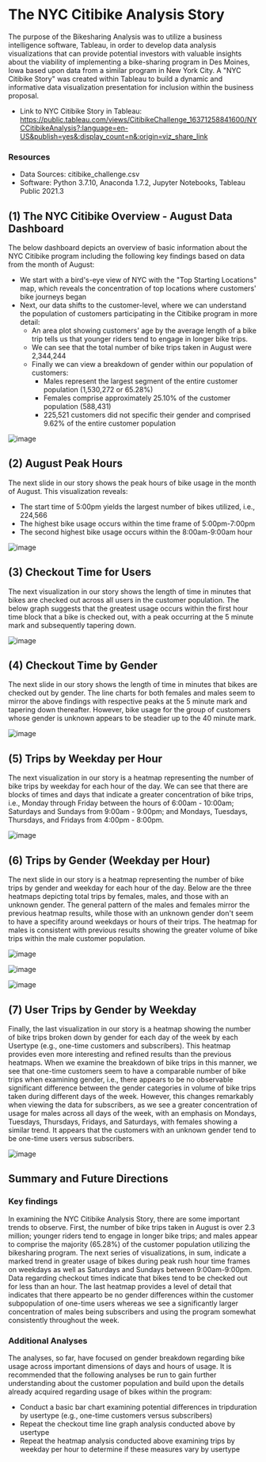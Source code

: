 # The NYC Citibike Analysis Story

The purpose of the Bikesharing Analysis was to utilize a business intelligence software, Tableau, in order to develop data analysis visualizations that can provide potential investors with valuable insights about the viability of implementing a bike-sharing program in Des Moines, Iowa based upon data from a similar program in New York City. A "NYC Citibike Story" was created within Tableau to build a dynamic and informative data visualization presentation for inclusion within the business proposal.  
- Link to NYC Citibike Story in Tableau:
 https://public.tableau.com/views/CitibikeChallenge_16371258841600/NYCCitibikeAnalysis?:language=en-US&publish=yes&:display_count=n&:origin=viz_share_link

### Resources
- Data Sources: citibike_challenge.csv
- Software: Python 3.7.10, Anaconda 1.7.2, Jupyter Notebooks, Tableau Public 2021.3

## (1) The NYC Citibike Overview - August Data Dashboard
The below dashboard depicts an overview of basic information about the NYC Citibike program including the following key findings based on data from the month of August:

  - We start with a bird's-eye view of NYC with the "Top Starting Locations" map, which reveals the concentration of top locations where customers' bike journeys began
  - Next, our data shifts to the customer-level, where we can understand the population of customers participating in the Citibike program in more detail:
    -  An area plot showing customers' age by the average length of a bike trip tells us that younger riders tend to engage in longer bike trips.
    -  We can see that the total number of bike trips taken in August were 2,344,244
    -  Finally we can view a breakdown of gender within our population of customers:
        - Males represent the largest segment of the entire customer population (1,530,272  or 65.28%)
        - Females comprise approximately 25.10% of the customer population (588,431)   
        - 225,521 customers did not specific their gender and comprised 9.62% of the entire customer population

![image](https://user-images.githubusercontent.com/85533099/142350089-f044d21c-c6d5-4c24-b261-94005c70a195.png)


## (2) August Peak Hours
The next slide in our story shows the peak hours of bike usage in the month of August. This visualization reveals:
  - The start time of 5:00pm yields the largest number of bikes utilized, i.e., 224,566
  - The highest bike usage occurs within the time frame of 5:00pm-7:00pm  
  - The second highest bike usage occurs within the 8:00am-9:00am hour

![image](https://user-images.githubusercontent.com/85533099/142352530-65190da4-9e53-4466-9e97-3c90eb2101a0.png)

## (3) Checkout Time for Users
The next visualization in our story shows the length of time in minutes that bikes are checked out across all users in the customer population. The below graph suggests that the greatest usage occurs within the first hour time block that a bike is checked out, with a peak occurring at the 5 minute mark and subsequently tapering down.  

![image](https://user-images.githubusercontent.com/85533099/142353454-656491be-ac98-46dc-b6fa-aa5a4766e600.png)

## (4) Checkout Time by Gender
The next slide in our story shows the length of time in minutes that bikes are checked out by gender. The line charts for both females and males seem to mirror the above findings with respective peaks at the 5 minute mark and tapering down thereafter. However, bike usage for the group of customers whose gender is unknown appears to be steadier up to the 40 minute mark. 

![image](https://user-images.githubusercontent.com/85533099/142354558-fe99d79f-60c3-413f-b219-645e19401734.png)

## (5) Trips by Weekday per Hour
The next visualization in our story is a heatmap representing the number of bike trips by weekday for each hour of the day. We can see that there are blocks of times and days that indicate a greater concentration of bike trips, i.e., Monday through Friday between the hours of 6:00am - 10:00am; Saturdays and Sundays from 9:00am - 9:00pm; and  Mondays, Tuesdays, Thursdays, and Fridays from 4:00pm - 8:00pm. 

![image](https://user-images.githubusercontent.com/85533099/142557881-696c2f49-1875-4d68-80de-597f7d226d1d.png)

## (6) Trips by Gender (Weekday per Hour)
The next slide in our story is a heatmap representing the number of bike trips by gender and weekday for each hour of the day. Below are the three heatmaps depicting total trips by females, males, and those with an unknown gender. The general pattern of the males and females mirror the previous heatmap results, while those with an unknown gender don't seem to have a specifity around weekdays or hours of their trips. The heatmap for males is consistent with previous results showing the greater volume of bike trips within the male customer population. 

![image](https://user-images.githubusercontent.com/85533099/142559360-ce5dc38b-0101-4f28-a90a-79e072ad838d.png)

![image](https://user-images.githubusercontent.com/85533099/142559375-3acb825c-1d9a-436f-880e-b4fdd20a8b64.png)

![image](https://user-images.githubusercontent.com/85533099/142559384-4ce9d0a2-c4bf-441d-b5e4-807e98f9523c.png)

## (7) User Trips by Gender by Weekday
Finally, the last visualization in our story is a heatmap showing the number of bike trips broken down by gender for each day of the week by each Usertype (e.g., one-time customers and subscribers). This heatmap provides even more interesting and refined results than the previous heatmaps. When we examine the breakdown of bike trips in this manner, we see that one-time customers seem to have a comparable number of bike trips when examining gender, i.e., there appears to be no observable significant difference between the gender categories in volume of bike trips taken during different days of the week. However, this changes remarkably when viewing the data for subscribers, as we see a greater concentration of usage for males across all days of the week, with an emphasis on Mondays, Tuesdays, Thursdays, Fridays, and Saturdays, with females showing a similar trend. It appears that the customers with an unknown gender tend to be one-time users versus subscribers.

![image](https://user-images.githubusercontent.com/85533099/142563939-3bbee57f-0ce6-4119-8966-c0b0347aee06.png)


## Summary and Future Directions

### Key findings
In examining the NYC Citibike Analysis Story, there are some important trends to observe. First, the number of bike trips taken in August is over 2.3 million; younger riders tend to engage in longer bike trips; and males appear to comprise the majority (65.28%) of the customer population utilizing the bikesharing program. The next series of visualizations, in sum, indicate a marked trend in greater usage of bikes during peak rush hour time frames on weekdays as well as Saturdays and Sundays between 9:00am-9:00pm. Data regarding checkout times indicate that bikes tend to be checked out for less than an hour. The last heatmap provides a level of detail that indicates that there appearto be no gender differences within the customer subpopulation of one-time users whereas we see a significantly larger concentration of males being subscribers and using the program somewhat consistently throughout the week.  

### Additional Analyses
The analyses, so far, have focused on gender breakdown regarding bike usage across important dimensions of days and hours of usage. It is recommended that the following analyses be run to gain further understanding about the customer population and build upon the details already acquired regarding usage of bikes within the program:

  - Conduct a basic bar chart examining potential differences in tripduration by usertype (e.g., one-time customers versus subscribers)
  - Repeat the checkout time line graph analysis conducted above by usertype 
  - Repeat the heatmap analysis conducted above examining trips by weekday per hour to determine if these measures vary by usertype


